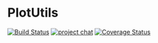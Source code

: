 # PlotUtils

[![Build Status](https://travis-ci.org/JuliaPlots/PlotUtils.jl.svg?branch=master)](https://travis-ci.org/JuliaPlots/PlotUtils.jl)
[![project chat](https://img.shields.io/badge/zulip-join_chat-brightgreen.svg)](https://julialang.zulipchat.com/#narrow/stream/236493-plots)
[![Coverage Status](https://codecov.io/gh/JuliaPlots/PlotUtils.jl/branch/master/graphs/badge.svg?branch=master)](https://app.codecov.io/gh/JuliaPlots/PlotUtils.jl)
